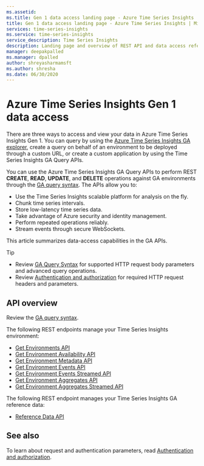 ```yaml
---
ms.assetid: 
ms.title: Gen 1 data access landing page - Azure Time Series Insights | Microsoft Docs
title: Gen 1 data access landing page - Azure Time Series Insights | Microsoft Docs
services: time-series-insights
ms.service: time-series-insights
service_description: Time Series Insights
description: Landing page and overview of REST API and data access reference documentation for Azure Time Series Insights Gen 1.
manager: deepakpalled
ms.manager: dpalled
author: shreyasharmamsft
ms.author: shresha
ms.date: 06/30/2020
---
```


# Azure Time Series Insights Gen 1 data access

There are three ways to access and view your data in Azure Time Series Insights Gen 1. You can query by using the [Azure Time Series Insights GA explorer](https://docs.microsoft.com/azure/time-series-insights/time-series-quickstart), create a query on behalf of an environment to be deployed through a custom URL, or create a custom application by using the Time Series Insights GA Query APIs.

You can use the Azure Time Series Insights GA Query APIs to perform REST **CREATE**, **READ**, **UPDATE**, and **DELETE** operations against GA environments through the [GA query syntax](ga-query-syntax.md). The APIs allow you to:

* Use the Time Series Insights scalable platform for analysis on the fly.
* Chunk time series intervals.
* Store low-latency time series data.
* Take advantage of Azure security and identity management.
* Perform repeated operations reliably.
* Stream events through secure WebSockets.

This article summarizes data-access capabilities in the GA APIs.

> [!TIP]
> * Review [GA Query Syntax](./ga-query-syntax.md) for supported HTTP request body parameters and advanced query operations. 
> * Review [Authentication and authorization](https://docs.microsoft.com/azure/time-series-insights/time-series-insights-authentication-and-authorization) for required HTTP request headers and parameters.

## API overview

Review the [GA query syntax](ga-query-syntax.md).

The following REST endpoints manage your Time Series Insights environment:

* [Get Environments API](./ga-query-api.md#get-environments-api)
* [Get Environment Availability API](./ga-query-api.md#get-environment-availability-api)
* [Get Environment Metadata API](./ga-query-api.md#get-environment-metadata-api)
* [Get Environment Events API](./ga-query-api.md#get-environment-events-api)
* [Get Environment Events Streamed API](./ga-query-api.md#get-environment-events-streamed-api)
* [Get Environment Aggregates API](./ga-query-api.md#get-environment-aggregates-api)
* [Get Environment Aggregates Streamed API](./ga-query-api.md#get-environment-aggregates-streamed-api)

The following REST endpoint manages your Time Series Insights GA reference data:

* [Reference Data API](./ga-reference-data-api.md)

## See also

To learn about request and authentication parameters, read [Authentication and authorization](https://docs.microsoft.com/azure/time-series-insights/time-series-insights-authentication-and-authorization).